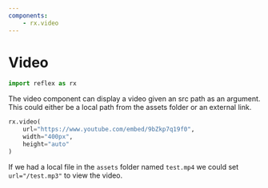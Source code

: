 ```yaml
---
components:
    - rx.video
---
```


# Video

```python exec
import reflex as rx
```

The video component can display a video given an src path as an argument. This could either be a local path from the assets folder or an external link.

```python demo
rx.video(
    url="https://www.youtube.com/embed/9bZkp7q19f0", 
    width="400px",
    height="auto"
)
```

If we had a local file in the `assets` folder named `test.mp4` we could set `url="/test.mp3"` to view the video.